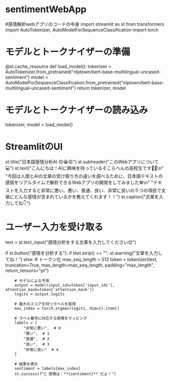 # sentimentWebApp
#感情解析webアプリのコードの中身
import streamlit as st
from transformers import AutoTokenizer, AutoModelForSequenceClassification
import torch


# モデルとトークナイザーの準備
@st.cache_resource
def load_model():
    tokenizer = AutoTokenizer.from_pretrained("nlptown/bert-base-multilingual-uncased-sentiment")
    model = AutoModelForSequenceClassification.from_pretrained("nlptown/bert-base-multilingual-uncased-sentiment")
    return tokenizer, model


# モデルとトークナイザーの読み込み
tokenizer, model = load_model()

# StreamlitのUI
st.title("日本語感情分析AI 😊😭😡")
st.subheader("このWebアプリについて💻")
st.text("こんにちは！AIに興味を持っているそこらへんの高校生です👩‍🎓\n"
        "今回は人間とAIの文章の受け取り方の違いを調べるために、日本語テキストの感情をリアルタイムで解析できるWebアプリの開発をしてみました🛠️\n"
        "テキストを入力すると非常に悪い、悪い、普通、良い、非常に良いの５つの項目で文章にどんな感情が含まれているかを教えてくれます！！")
st.caption("文章を入力してね👇")

# ユーザー入力を受け取る
text = st.text_input("感情分析をする文章を入力してください😊")

if st.button("感情を分析する"):
    if text.strip() == "":
        st.warning("文章を入力してね！")
    else:
        # トークン化
        max_seq_length = 512
        token = tokenizer(text, truncation=True, max_length=max_seq_length, padding="max_length", return_tensors="pt")

        # モデルによる予測
        output = model(input_ids=token['input_ids'], attention_mask=token['attention_mask'])
        logits = output.logits

        # 最大のスコアを持つラベルを取得
        max_index = torch.argmax(logits, dim=1).item()

        # ラベル番号に対応する感情をマッピング
        labels = [
            "非常に悪い",  # 0
            "悪い",  # 1
            "普通",  # 2
            "良い",  # 3
            "非常に良い"  # 4
        ]

        # 結果を表示
        sentiment = labels[max_index]
        st.success(f"🎉 感情は：**{sentiment}** だよ！")
